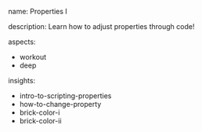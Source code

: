 name: Properties I

description: Learn how to adjust properties through code!

aspects:
- workout
- deep

insights:
- intro-to-scripting-properties
- how-to-change-property
- brick-color-i
- brick-color-ii